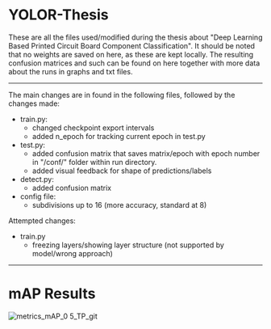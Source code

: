 # YOLOR-Thesis
These are all the files used/modified during the thesis about "Deep Learning Based Printed Circuit Board Component Classification". It should be noted that no weights are saved on here, as these are kept locally. The resulting confusion matrices and such can be found on here together with more data about the runs in graphs and txt files.

- - -

The main changes are in found in the following files, followed by the changes made:

- train.py:
  -  changed checkpoint export intervals
  -  added n_epoch for tracking current epoch in test.py
- test.py:
  - added confusion matrix that saves matrix/epoch with epoch number in "/conf/" folder within run directory.
  - added visual feedback for shape of predictions/labels
- detect.py:
  - added confusion matrix
- config file:
  - subdivisions up to 16 (more accuracy, standard at 8)



Attempted changes:
- train.py
  - freezing layers/showing layer structure (not supported by model/wrong approach)
- - -
 
 # mAP Results

![metrics_mAP_0 5_TP_git](https://user-images.githubusercontent.com/13786325/170313349-971ef68b-bc42-4e06-bf3f-6bf6478812c2.png)
